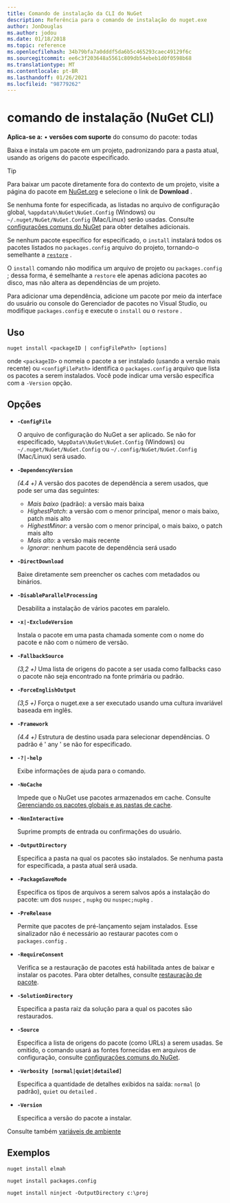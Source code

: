 ```yaml
---
title: Comando de instalação da CLI do NuGet
description: Referência para o comando de instalação do nuget.exe
author: JonDouglas
ms.author: jodou
ms.date: 01/18/2018
ms.topic: reference
ms.openlocfilehash: 34b79bfa7a0dddf5da6b5c465293caec49129f6c
ms.sourcegitcommit: ee6c3f203648a5561c809db54ebeb1d0f0598b68
ms.translationtype: MT
ms.contentlocale: pt-BR
ms.lasthandoff: 01/26/2021
ms.locfileid: "98779262"
---
```

# <a name="install-command-nuget-cli"></a>comando de instalação (NuGet CLI)

**Aplica-se a:** &bullet; **versões com suporte** do consumo do pacote: todas

Baixa e instala um pacote em um projeto, padronizando para a pasta atual, usando as origens do pacote especificado.

> [!Tip]
> Para baixar um pacote diretamente fora do contexto de um projeto, visite a página do pacote em [NuGet.org](https://www.nuget.org) e selecione o link de **Download** .

Se nenhuma fonte for especificada, as listadas no arquivo de configuração global, `%appdata%\NuGet\NuGet.Config` (Windows) ou `~/.nuget/NuGet/NuGet.Config` (Mac/Linux) serão usadas. Consulte [configurações comuns do NuGet](../../consume-packages/configuring-nuget-behavior.md) para obter detalhes adicionais.

Se nenhum pacote específico for especificado, o `install` instalará todos os pacotes listados no `packages.config` arquivo do projeto, tornando-o semelhante a [`restore`](cli-ref-restore.md) .

O `install` comando não modifica um arquivo de projeto ou `packages.config` ; dessa forma, é semelhante a `restore` ele apenas adiciona pacotes ao disco, mas não altera as dependências de um projeto.

Para adicionar uma dependência, adicione um pacote por meio da interface do usuário ou console do Gerenciador de pacotes no Visual Studio, ou modifique `packages.config` e execute o `install` ou o `restore` .

## <a name="usage"></a>Uso

```cli
nuget install <packageID | configFilePath> [options]
```

onde `<packageID>` o nomeia o pacote a ser instalado (usando a versão mais recente) ou `<configFilePath>` identifica o `packages.config` arquivo que lista os pacotes a serem instalados. Você pode indicar uma versão específica com a `-Version` opção.

## <a name="options"></a>Opções

- **`-ConfigFile`**

  O arquivo de configuração do NuGet a ser aplicado. Se não for especificado, `%AppData%\NuGet\NuGet.Config` (Windows) ou `~/.nuget/NuGet/NuGet.Config` ou `~/.config/NuGet/NuGet.Config` (Mac/Linux) será usado.

- **`-DependencyVersion`**

  *(4.4 +)* A versão dos pacotes de dependência a serem usados, que pode ser uma das seguintes:<br/><ul><li>*Mais baixo* (padrão): a versão mais baixa</li><li>*HighestPatch*: a versão com o menor principal, menor o mais baixo, patch mais alto</li><li>*HighestMinor*: a versão com o menor principal, o mais baixo, o patch mais alto</li><li>*Mais alto*: a versão mais recente</li><li>*Ignorar*: nenhum pacote de dependência será usado</li></ul>

- **`-DirectDownload`**

  Baixe diretamente sem preencher os caches com metadados ou binários.

- **`-DisableParallelProcessing`**

  Desabilita a instalação de vários pacotes em paralelo.

- **`-x|-ExcludeVersion`**

  Instala o pacote em uma pasta chamada somente com o nome do pacote e não com o número de versão.

- **`-FallbackSource`**

  *(3,2 +)* Uma lista de origens do pacote a ser usada como fallbacks caso o pacote não seja encontrado na fonte primária ou padrão.

- **`-ForceEnglishOutput`**

  *(3,5 +)* Força o nuget.exe a ser executado usando uma cultura invariável baseada em inglês.

- **`-Framework`**

  *(4.4 +)* Estrutura de destino usada para selecionar dependências. O padrão é ' any ' se não for especificado.

- **`-?|-help`**

  Exibe informações de ajuda para o comando.

- **`-NoCache`**

  Impede que o NuGet use pacotes armazenados em cache. Consulte [Gerenciando os pacotes globais e as pastas de cache](../../consume-packages/managing-the-global-packages-and-cache-folders.md).

- **`-NonInteractive`**

  Suprime prompts de entrada ou confirmações do usuário.

- **`-OutputDirectory`**

  Especifica a pasta na qual os pacotes são instalados. Se nenhuma pasta for especificada, a pasta atual será usada.

- **`-PackageSaveMode`**

  Especifica os tipos de arquivos a serem salvos após a instalação do pacote: um dos `nuspec` , `nupkg` ou `nuspec;nupkg` .

- **`-PreRelease`**

  Permite que pacotes de pré-lançamento sejam instalados. Esse sinalizador não é necessário ao restaurar pacotes com o `packages.config` .

- **`-RequireConsent`**

  Verifica se a restauração de pacotes está habilitada antes de baixar e instalar os pacotes. Para obter detalhes, consulte [restauração de pacote](../../consume-packages/package-restore.md).

- **`-SolutionDirectory`**

  Especifica a pasta raiz da solução para a qual os pacotes são restaurados.

- **`-Source`**

   Especifica a lista de origens do pacote (como URLs) a serem usadas. Se omitido, o comando usará as fontes fornecidas em arquivos de configuração, consulte [configurações comuns do NuGet](../../consume-packages/configuring-nuget-behavior.md).

- **`-Verbosity [normal|quiet|detailed]`**

  Especifica a quantidade de detalhes exibidos na saída: `normal` (o padrão), `quiet` ou `detailed` .

- **`-Version`**

  Especifica a versão do pacote a instalar.

Consulte também [variáveis de ambiente](cli-ref-environment-variables.md)

## <a name="examples"></a>Exemplos

```cli
nuget install elmah

nuget install packages.config

nuget install ninject -OutputDirectory c:\proj
```

